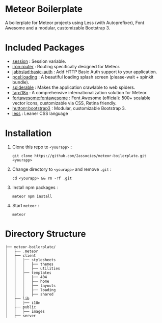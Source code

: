 # Meteor Boilerplate

A boilerplate for Meteor projects using Less (with Autoprefixer), Font Awesome and a modular, customizable Bootstrap 3.

# Included Packages

- [session](https://atmospherejs.com/meteor/session) : Session variable.
- [iron:router](https://atmospherejs.com/meteor/iron:router) : Routing specifically designed for Meteor.
- [jabbslad:basic-auth](https://atmospherejs.com/meteor/jabbslad:basic-auth) : Add HTTP Basic Auth support to your application.
- [pcel:loading](https://atmospherejs.com/meteor/pcel:loading) : A beautiful loading splash screen (please-wait + spinkit bundle).
- [spiderable](https://atmospherejs.com/meteor/spiderable) : Makes the application crawlable to web spiders.
- [tap:i18n](https://atmospherejs.com/meteor/tap:i18n) : A comprehensive internationalization solution for Meteor.
- [fortawesome:fontawesome](https://atmospherejs.com/fortawesome/fontawesome) : Font Awesome (official): 500+ scalable vector icons, customizable via CSS, Retina friendly.
- [huttonr:bootstrap3](https://atmospherejs.com/huttonr/bootstrap3) : Modular, customizable Bootstrap 3.
- [less](https://atmospherejs.com/meteor/less) : Leaner CSS language

# Installation

1. Clone this repo to `<yourapp>` :  

	`git clone https://github.com/2associes/meteor-boilerplate.git <yourapp>`

2. Change directory to `<yourapp>` and remove `.git` :  

	`cd <yourapp> && rm -rf .git`

3. Install npm packages :

	`meteor npm install`

4. Start `meteor` :  

	`meteor`

# Directory Structure

```
├── meteor-boilerplate/
│   ├── .meteor
│   ├── client
│   │   ├── stylesheets
│   │   │   ├── themes
│   │   │   ├── utilities
│   │   ├── templates
│   │   │   ├── 404
│   │   │   ├── home
│   │   │   ├── layouts
│   │   │   ├── loading
│   │   │   ├── shared
│   ├── lib
│   │   ├── i18n
│   ├── public
│   │   ├── images
│   ├── server
```
